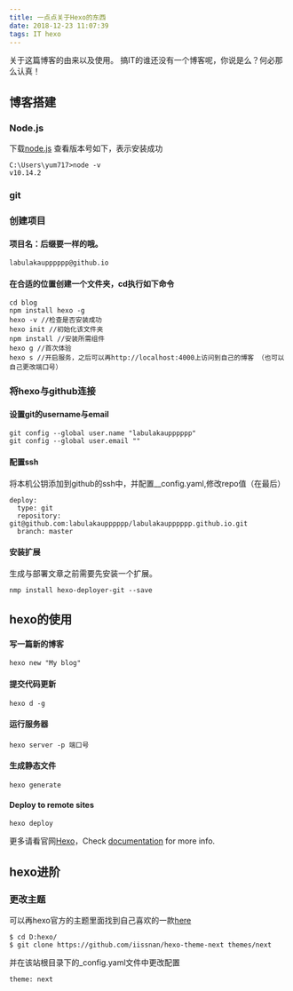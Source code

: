 ```yaml
---
title: 一点点关于Hexo的东西
date: 2018-12-23 11:07:39
tags: IT hexo 
---
```

关于这篇博客的由来以及使用。
搞IT的谁还没有一个博客呢，你说是么？何必那么认真！
## 博客搭建
### Node.js
下载[node.js](https://nodejs.org/en/download/)
查看版本号如下，表示安装成功
```
C:\Users\yum717>node -v
v10.14.2
```
### git
### 创建项目
#### 项目名：后缀要一样的哦。
```
labulakaupppppp@github.io
```
#### 在合适的位置创建一个文件夹，cd执行如下命令
```
cd blog
npm install hexo -g
hexo -v //检查是否安装成功
hexo init //初始化该文件夹
npm install //安装所需组件
hexo g //首次体验
hexo s //开启服务，之后可以再http://localhost:4000上访问到自己的博客 （也可以自己更改端口号）
```
### 将hexo与github连接
#### 设置git的username与email
```
git config --global user.name "labulakaupppppp"
git config --global user.email ""
```
#### 配置ssh
将本机公钥添加到github的ssh中，并配置__config.yaml,修改repo值（在最后）
```
deploy:
  type: git
  repository: git@github.com:labulakaupppppp/labulakaupppppp.github.io.git
  branch: master

```
#### 安装扩展
生成与部署文章之前需要先安装一个扩展。
```
nmp install hexo-deployer-git --save
```
## hexo的使用
#### 写一篇新的博客
```
hexo new "My blog"
```
#### 提交代码更新
```
hexo d -g
```
#### 运行服务器
```
hexo server -p 端口号
```
#### 生成静态文件
```
hexo generate
```
#### Deploy to remote sites

```
hexo deploy
```
更多请看官网[Hexo](https://hexo.io/)，Check [documentation](https://hexo.io/docs/) for more info.

## hexo进阶
### 更改主题
可以再hexo官方的主题里面找到自己喜欢的一款[here](https://hexo.io/themes/ )
```
$ cd D:hexo/
$ git clone https://github.com/iissnan/hexo-theme-next themes/next
```
并在该站根目录下的_config.yaml文件中更改配置
```
theme: next
```
